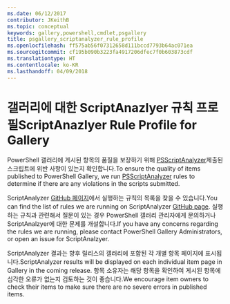 ```yaml
---
ms.date: 06/12/2017
contributor: JKeithB
ms.topic: conceptual
keywords: gallery,powershell,cmdlet,psgallery
title: psgallery_scriptanalyzer_rule_profile
ms.openlocfilehash: ff575ab56f07312658d111bccd7793b64ac071ea
ms.sourcegitcommit: cf195b090b3223fa4917206dfec7f0b603873cdf
ms.translationtype: HT
ms.contentlocale: ko-KR
ms.lasthandoff: 04/09/2018
---
```

# <a name="scriptanazlyer-rule-profile-for-gallery"></a><span data-ttu-id="98dfe-103">갤러리에 대한 ScriptAnazlyer 규칙 프로필</span><span class="sxs-lookup"><span data-stu-id="98dfe-103">ScriptAnazlyer Rule Profile for Gallery</span></span>
<span data-ttu-id="98dfe-104">PowerShell 갤러리에 게시된 항목의 품질을 보장하기 위해 [PSScriptAnalyzer](https://github.com/PowerShell/PSScriptAnalyzer)제출된 스크립트에 위반 사항이 있는지 확인합니다.</span><span class="sxs-lookup"><span data-stu-id="98dfe-104">To ensure the quality of items published to PowerShell Gallery, we run [PSScriptAnalyzer](https://github.com/PowerShell/PSScriptAnalyzer) rules to determine if there are any violations in the scripts submitted.</span></span>

<span data-ttu-id="98dfe-105">ScriptAnalyzer [GitHub 페이지](https://github.com/PowerShell/PSScriptAnalyzer/blob/development/Engine/Settings/PSGallery.psd1)에서 실행하는 규칙의 목록을 찾을 수 있습니다.</span><span class="sxs-lookup"><span data-stu-id="98dfe-105">You can find the list of rules we are running on ScriptAnalyzer [GitHub page](https://github.com/PowerShell/PSScriptAnalyzer/blob/development/Engine/Settings/PSGallery.psd1).</span></span>
<span data-ttu-id="98dfe-106">실행하는 규칙과 관련해서 질문이 있는 경우 PowerShell 갤러리 관리자에게 문의하거나 ScriptAnalzyer에 대한 문제를 개설합니다.</span><span class="sxs-lookup"><span data-stu-id="98dfe-106">If you have any concerns regarding the rules we are running, please contact PowerShell Gallery Administrators, or open an issue for ScriptAnalzyer.</span></span>

<span data-ttu-id="98dfe-107">ScriptAnalyzer 결과는 향후 릴리스의 갤러리에 포함된 각 개별 항목 페이지에 표시됩니다.</span><span class="sxs-lookup"><span data-stu-id="98dfe-107">ScriptAnalyzer results will be displayed on each individual item page in Gallery in the coming release.</span></span> <span data-ttu-id="98dfe-108">항목 소유자는 해당 항목을 확인하여 게시된 항목에 심각한 오류가 없는지 검토하는 것이 좋습니다.</span><span class="sxs-lookup"><span data-stu-id="98dfe-108">We encourage item owners to check their items to make sure there are no severe errors in published items.</span></span>